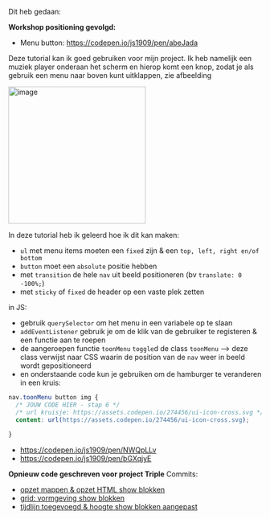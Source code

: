 Dit heb gedaan: 

**Workshop positioning gevolgd:**
* Menu button: https://codepen.io/js1909/pen/abeJada

Deze tutorial kan ik goed gebruiken voor mijn project. Ik heb namelijk een muziek player onderaan het scherm en hierop komt een knop, zodat je als gebruik een menu naar boven kunt uitklappen, zie afbeelding

<img width="273" alt="image" src="https://github.com/user-attachments/assets/64ec50b9-8237-4f5a-982a-3ec1913968a8">

In deze tutorial heb ik geleerd hoe ik dit kan maken: 
* `ul` met menu items moeten een `fixed` zijn & een `top, left, right en/of bottom`
* `button` moet een `absolute` positie hebben
* met `transition` de hele `nav` uit beeld positioneren (bv `translate: 0 -100%;`)
* met `sticky` of `fixed` de header op een vaste plek zetten

in JS: 
* gebruik `querySelector` om het menu in een variabele op te slaan
* `addEventListener` gebruik je om de klik van de gebruiker te registeren & een functie aan te roepen
* de aangeroepen functie `toonMenu` `toggle`d de class `toonMenu` --> deze class verwijst naar CSS waarin de position van de `nav` weer in beeld wordt gepositioneerd
* en onderstaande code kun je gebruiken om de hamburger te veranderen in een kruis: 

```css
nav.toonMenu button img {
  /* JOUW CODE HIER - stap 6 */
  /* url kruisje: https://assets.codepen.io/274456/ui-icon-cross.svg */
  content: url(https://assets.codepen.io/274456/ui-icon-cross.svg);
  
}
``` 

* https://codepen.io/js1909/pen/NWQpLLv
* https://codepen.io/js1909/pen/bGXqjyE


**Opnieuw code geschreven voor project Triple**
Commits: 
* [opzet mappen & opzet HTML show blokken](https://github.com/julia-stevens/all-human-accessible-website/commit/0f9263d6eec5d36bce7db8ee2a52d6824dca3a45)
* [grid: vormgeving show blokken](https://github.com/julia-stevens/all-human-accessible-website/commit/7db2f2986cc77ac7f64d43aa42506b6fe02f0643)
* [tijdlijn toegevoegd & hoogte show blokken aangepast](https://github.com/julia-stevens/all-human-accessible-website/commit/5e6ad019bbf8a719d97f5cc29012612f7cf89b4e)


